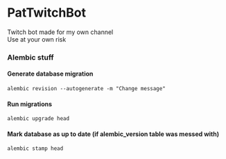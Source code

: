 # PatTwitchBot

Twitch bot made for my own channel  
Use at your own risk

### Alembic stuff
#### Generate database migration
    alembic revision --autogenerate -m "Change message"
#### Run migrations
    alembic upgrade head
#### Mark database as up to date (if alembic_version table was messed with)
    alembic stamp head
